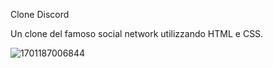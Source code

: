 Clone Discord


Un clone del famoso social network utilizzando HTML e CSS.

![1701187006844](https://github.com/AlessioMontebello90/htmlcss-discord/assets/134722770/1e31130a-3bc0-41e0-b6e0-d0a8beb9bd83)
